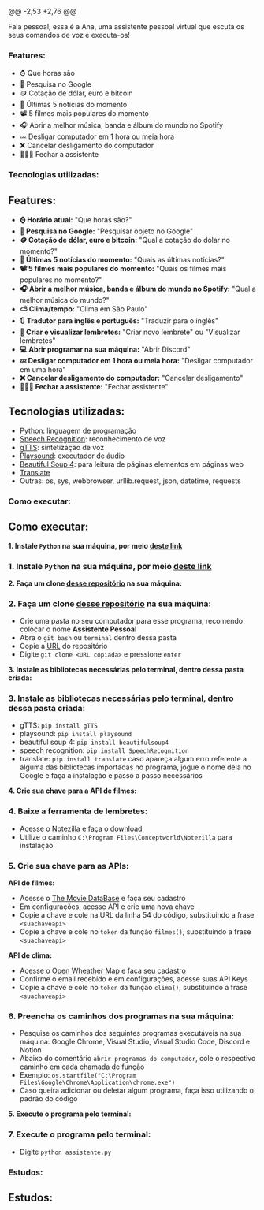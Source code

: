 @@ -2,53 +2,76 @@

Fala pessoal, essa é a Ana, uma assistente pessoal virtual que escuta os seus comandos de voz e executa-os!

### Features:
* ⌚ Que horas são
* 🔎 Pesquisa no Google
* 🪙 Cotação de dólar, euro e bitcoin
* 📰 Últimas 5 notícias do momento
* 📽️ 5 filmes mais populares do momento
* 🎧 Abrir a melhor música, banda e álbum do mundo no Spotify
* 💤 Desligar computador em 1 hora ou meia hora
* ❌ Cancelar desligamento do computador
* 🙋🏽‍♀️ Fechar a assistente

### Tecnologias utilizadas:
## Features:
* **⌚ Horário atual:** "Que horas são?"<br>
* **🔎 Pesquisa no Google:** "Pesquisar objeto no Google"<br>
* **🪙 Cotação de dólar, euro e bitcoin:** "Qual a cotação do dólar no momento?"<br>
* **📰 Últimas 5 notícias do momento:** "Quais as últimas notícias?"<br>
* **📽️ 5 filmes mais populares do momento:** "Quais os filmes mais populares no momento?"<br>
* **🎧 Abrir a melhor música, banda e álbum do mundo no Spotify:** "Qual a melhor música do mundo?"<br>
* **⛅ Clima/tempo:** "Clima em São Paulo"<br>
* **🔃 Tradutor para inglês e português:** "Traduzir para o inglês"<br>
* **📒 Criar e visualizar lembretes:** "Criar novo lembrete" ou "Visualizar lembretes"<br>
* **💻 Abrir programar na sua máquina:** "Abrir Discord"<br>
* **💤 Desligar computador em 1 hora ou meia hora:** "Desligar computador em uma hora"<br>
* **❌ Cancelar desligamento do computador:** "Cancelar desligamento"<br>
* **🙋🏽‍♀️ Fechar a assistente:** "Fechar assistente"

## Tecnologias utilizadas:

* [Python](https://www.python.org/): linguagem de programação
* [Speech Recognition](https://pypi.org/project/SpeechRecognition/): reconhecimento de voz
* [gTTS](https://pypi.org/project/gTTS/): sintetização de voz
* [Playsound](https://pypi.org/project/playsound/): executador de áudio
* [Beautiful Soup 4](https://pypi.org/project/beautifulsoup4/): para leitura de páginas elementos em páginas web
* [Translate](https://pypi.org/project/translate/)
* Outras: os, sys, webbrowser, urllib.request, json, datetime, requests

### Como executar:
## Como executar:

**1. Instale `Python` na sua máquina, por meio [deste link](https://www.python.org/)**
### **1. Instale `Python` na sua máquina, por meio [deste link](https://www.python.org/)**

**2. Faça um clone [desse repositório](https://github.com/rafaballerini/AssistentePessoal.git) na sua máquina:**
### **2. Faça um clone [desse repositório](https://github.com/rafaballerini/AssistentePessoal.git) na sua máquina:**

* Crie uma pasta no seu computador para esse programa, recomendo colocar o nome **Assistente Pessoal**
* Abra o `git bash` ou `terminal` dentro dessa pasta
* Copie a [URL](https://github.com/rafaballerini/AssistentePessoal.git) do repositório
* Digite `git clone <URL copiada>` e pressione `enter`

**3. Instale as bibliotecas necessárias pelo terminal, dentro dessa pasta criada:**
### **3. Instale as bibliotecas necessárias pelo terminal, dentro dessa pasta criada:**

* gTTS: `pip install gTTS`
* playsound: `pip install playsound`
* beautiful soup 4: `pip install beautifulsoup4`
* speech recognition: `pip install SpeechRecognition`
* translate: `pip install translate`
caso apareça algum erro referente a alguma das bibliotecas importadas no programa, jogue o nome dela no Google e faça a instalação e passo a passo necessários

**4. Crie sua chave para a API de filmes:**
### **4. Baixe a ferramenta de lembretes:**
* Acesse o [Notezilla](https://www.conceptworld.com/Notezilla) e faça o download
* Utilize o caminho `C:\Program Files\Conceptworld\Notezilla` para instalação

### **5. Crie sua chave para as APIs:**

**API de filmes:**
* Acesse o [The Movie DataBase](https://www.themoviedb.org/) e faça seu cadastro
* Em configurações, acesse API e crie uma nova chave
* Copie a chave e cole na URL da linha 54 do código, substituindo a frase `<suachaveapi>`
* Copie a chave e cole no `token` da função `filmes()`, substituindo a frase `<suachaveapi>`

**API de clima:**
* Acesse o [Open Wheather Map](https://openweathermap.org/) e faça seu cadastro
* Confirme o email recebido e em configurações, acesse suas API Keys
* Copie a chave e cole no `token` da função `clima()`, substituindo a frase `<suachaveapi>`

### **6. Preencha os caminhos dos programas na sua máquina:**
* Pesquise os caminhos dos seguintes programas executáveis na sua máquina: Google Chrome, Visual Studio, Visual Studio Code, Discord e Notion
* Abaixo do comentário `abrir programas do computador`, cole o respectivo caminho em cada chamada de função
* Exemplo: `os.startfile("C:\Program Files\Google\Chrome\Application\chrome.exe")`
* Caso queira adicionar ou deletar algum programa, faça isso utilizando o padrão do código

**5. Execute o programa pelo terminal:**
### **7. Execute o programa pelo terminal:**
* Digite `python assistente.py`

### Estudos:
## Estudos:
